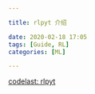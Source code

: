 ```yaml
---

title: rlpyt 介绍

date: 2020-02-18 17:05
tags: [Guide, RL]
categories: [ML]

---
```


[codelast: rlpyt](https://www.codelast.com/tag/rlpyt/)
